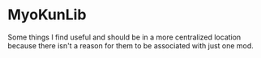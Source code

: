 MyoKunLib
=========

Some things I find useful and should be in a more centralized location because there isn't a reason for them to be associated with just one mod.

